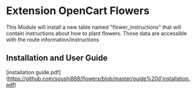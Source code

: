 # Extension OpenCart Flowers
This Module will install a new table named "flower_instructions" that will contain instructions 
about how to plant flowers. Those data are accessible with the route information/instructions
## Installation and User Guide
[installation guide.pdf] (https://github.com/soushi888/flowers/blob/master/guide%20d'installation.pdf) 
